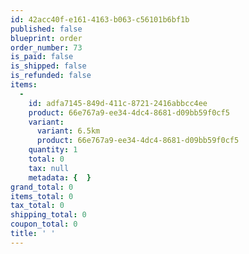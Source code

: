 ```yaml
---
id: 42acc40f-e161-4163-b063-c56101b6bf1b
published: false
blueprint: order
order_number: 73
is_paid: false
is_shipped: false
is_refunded: false
items:
  -
    id: adfa7145-849d-411c-8721-2416abbcc4ee
    product: 66e767a9-ee34-4dc4-8681-d09bb59f0cf5
    variant:
      variant: 6.5km
      product: 66e767a9-ee34-4dc4-8681-d09bb59f0cf5
    quantity: 1
    total: 0
    tax: null
    metadata: {  }
grand_total: 0
items_total: 0
tax_total: 0
shipping_total: 0
coupon_total: 0
title: ' '
---
```

